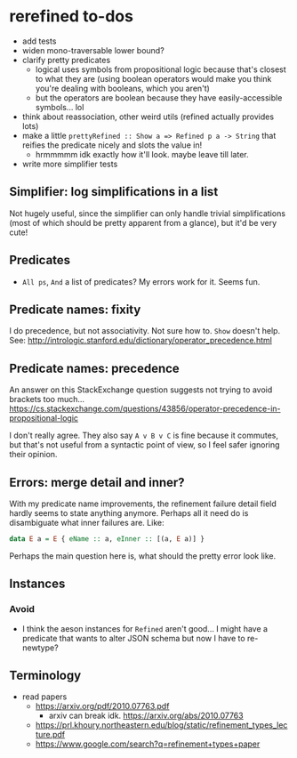 # rerefined to-dos
* add tests
* widen mono-traversable lower bound?
* clarify pretty predicates
  * logical uses symbols from propositional logic because that's closest to what
    they are (using boolean operators would make you think you're dealing with
    booleans, which you aren't)
  * but the operators are boolean because they have easily-accessible symbols...
    lol
* think about reassociation, other weird utils (refined actually provides lots)
* make a little `prettyRefined :: Show a => Refined p a -> String` that reifies
  the predicate nicely and slots the value in!
  * hrmmmmm idk exactly how it'll look. maybe leave till later.
* write more simplifier tests

## Simplifier: log simplifications in a list
Not hugely useful, since the simplifier can only handle trivial simplifications
(most of which should be pretty apparent from a glance), but it'd be very cute!

## Predicates
* `All ps`, `And` a list of predicates? My errors work for it. Seems fun.

## Predicate names: fixity
I do precedence, but not associativity. Not sure how to. `Show` doesn't help.
See: http://intrologic.stanford.edu/dictionary/operator_precedence.html

## Predicate names: precedence
An answer on this StackExchange question suggests not trying to avoid brackets
too much...
https://cs.stackexchange.com/questions/43856/operator-precedence-in-propositional-logic

I don't really agree. They also say `A v B v C` is fine because it commutes, but
that's not useful from a syntactic point of view, so I feel safer ignoring their
opinion.

## Errors: merge detail and inner?
With my predicate name improvements, the refinement failure detail field hardly
seems to state anything anymore. Perhaps all it need do is disambiguate what
inner failures are. Like:

```haskell
data E a = E { eName :: a, eInner :: [(a, E a)] }
```

Perhaps the main question here is, what should the pretty error look like.

## Instances
### Avoid
* I think the aeson instances for `Refined` aren't good... I might have a
  predicate that wants to alter JSON schema but now I have to re-newtype?

## Terminology
* read papers
  * https://arxiv.org/pdf/2010.07763.pdf
    * arxiv can break idk. https://arxiv.org/abs/2010.07763
  * https://prl.khoury.northeastern.edu/blog/static/refinement_types_lecture.pdf
  * https://www.google.com/search?q=refinement+types+paper
